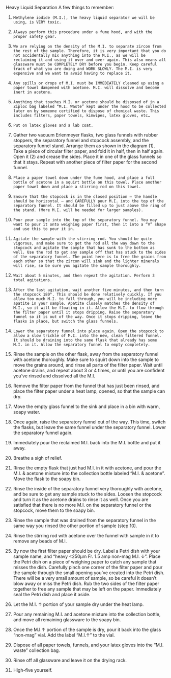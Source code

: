 Heavy Liquid Separation
            A few things to remember:
1.     Methylene iodide (M.I.), the heavy liquid separator we will be using, is VERY toxic.
2.     Always perform this procedure under a fume hood, and with the proper safety gear.
3.     We are relying on the density of the M.I. to separate zircon from the rest of the sample. Therefore, it is very important that you do not accidentally mix anything into the M.I., as we will be reclaiming it and using it over and over again. This also means all glassware must be COMPLETELY DRY before you begin. Keep careful track of what you are doing and WORK SLOWLY. The M.I. is very expensive and we want to avoid having to replace it.
4.     Any spills or drops of M.I. must be IMMEDIATELY cleaned up using a paper towel dampened with acetone. M.I. will dissolve and become inert in acetone.
5.     Anything that touches M.I. or acetone should be disposed of in a Ziploc bag labeled “M.I. Waste” kept under the hood to be collected later on by someone certified to dispose of chemical waste. This includes filters, paper towels, kimwipes, latex gloves, etc…
1.     Put on latex gloves and a lab coat.

2. Gather two vacuum Erlenmeyer flasks, two glass funnels with rubber stoppers, the separatory funnel and stopcock assembly, and the separatory funnel stand. Arrange them as shown in the diagram (1). Take a piece of circular filter paper, and fold it in half, then in half again. Open it (2) and crease the sides. Place it in one of the glass funnels so that it stays. Repeat with another piece of filter paper for the second funnel.

3.     Place a paper towel down under the fume hood, and place a full bottle of acetone in a squirt bottle on this towel. Place another paper towel down and place a stirring rod on this towel.
4.     Ensure that the stopcock is in the closed position — the handle should be horizontal — and CAREFULLY pour M.I. into the top of the separatory funnel. It should be filled up to just above the ring of the stand. (More M.I. will be needed for larger samples).
5.     Pour your sample into the top of the separatory funnel. You may want to pour it onto weighing paper first, then it into a “V” shape and use this to pour it in.
6.     Agitate the sample with the stirring rod. You should be quite vigorous, and make sure to get the rod all the way down to the stopcock and agitate the sample that has sunk to the bottom as well. Use the rod to get any sample off that has stuck to the sides of the separatory funnel. The point here is to free the grains from each other so that the zircon will sink and the lighter minerals will rise, so be sure you agitate the sample thoroughly.
7.     Wait about 5 minutes, and then repeat the agitation. Perform 3 total agitations.
8.     After the last agitation, wait another five minutes, and then turn the stopcock 180°. This should be done relatively quickly. If you allow too much M.I. to fall through, you will be including more apatite in your sample. Apatite closely matches the density of M.I., so it will be floating in it. Allow the M.I. to flow through the filter paper until it stops dripping. Raise the separatory funnel so it is out of the way. Once it stops dripping, leave the flasks in place, but switch the glass funnels.

9.     Lower the separatory funnel into place again. Open the stopcock to allow a slow trickle of M.I. into the new, clean filtered funnel. It should be draining into the same flask that already has some M.I. in it. Allow the separatory funnel to empty completely.
10.  Rinse the sample on the other flask, away from the separatory funnel with acetone thoroughly. Make sure to squirt down into the sample to move the grains around, and rinse all parts of the filter paper. Wait until acetone drains, and repeat about 3 or 4 times, or until you are confident you’ve rinsed and dissolved all the M.I.
11.  Remove the filter paper from the funnel that has just been rinsed, and place the filter paper under a heat lamp, opened, so that the sample can dry.
12.  Move the empty glass funnel to the sink and place in a bin with warm, soapy water.




13. Once again, raise the separatory funnel out of the way. This time, switch the flasks, but leave the same funnel under the separatory funnel. Lower the separatory funnel again.
14.  Immediately pour the reclaimed M.I. back into the M.I. bottle and put it away.
15.  Breathe a sigh of relief.
16.  Rinse the empty flask that just had M.I. in it with acetone, and pour the M.I. & acetone mixture into the collection bottle labeled “M.I. & acetone”.  Move the flask to the soapy bin.
17.  Rinse the inside of the separatory funnel very thoroughly with acetone, and be sure to get any sample stuck to the sides. Loosen the stopcock and turn it as the acetone drains to rinse it as well. Once you are satisfied that there is no more M.I. on the separatory funnel or the stopcock, move them to the soapy bin.
18.  Rinse the sample that was drained from the separatory funnel in the same way you rinsed the other portion of sample (step 10).
19.  Rinse the stirring rod with acetone over the funnel with sample in it to remove any beads of M.I.
20.  By now the first filter paper should be dry. Label a Petri dish with your sample name, and “heavy <250μm Fr. 1.5 amp non-mag M.I. ↓”. Place the Petri dish on a piece of weighing paper to catch any sample that misses the dish. Carefully pinch one corner of the filter paper and pour the sample through the small opening you’ve created into the Petri dish. There will be a very small amount of sample, so be careful it doesn’t blow away or miss the Petri dish. Rub the two sides of the filter paper together to free any sample that may be left on the paper. Immediately seal the Petri dish and place it aside.
21.  Let the M.I. ↑ portion of your sample dry under the heat lamp.
22.  Pour any remaining M.I. and acetone mixture into the collection bottle, and move all remaining glassware to the soapy bin.
23.  Once the M.I.↑ portion of the sample is dry, pour it back into the glass “non-mag” vial. Add the label “M.I.↑” to the vial.
24.  Dispose of all paper towels, funnels, and your latex gloves into the “M.I. waste” collection bag.
25.  Rinse off all glassware and leave it on the drying rack.
26.  High-five yourself.
